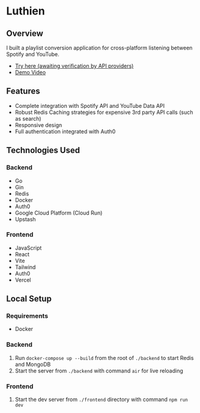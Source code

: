 # Luthien

## Overview
I built a playlist conversion application for cross-platform listening between Spotify and YouTube.
<ul>
  <li>
    <a href="" target="_blank">
      Try here (awaiting verification by API providers)
    </a>
  </li>
  <li>
    <a href="https://youtu.be/YyyQAjEUe2o" target="_blank">
      Demo Video
    </a>
  </li>
</ul>

## Features
- Complete integration with Spotify API and YouTube Data API
- Robust Redis Caching strategies for expensive 3rd party API calls (such as search)
- Responsive design
- Full authentication integrated with Auth0

## Technologies Used
### Backend
- Go
- Gin
- Redis
- Docker
- Auth0
- Google Cloud Platform (Cloud Run)
- Upstash
### Frontend
- JavaScript
- React
- Vite
- Tailwind
- Auth0
- Vercel

## Local Setup
### Requirements
- Docker
### Backend
1. Run `docker-compose up --build` from the root of `./backend` to start Redis and MongoDB
2. Start the server from `./backend` with command `air` for live reloading

### Frontend
1. Start the dev server from `./frontend` directory with command `npm run dev`


